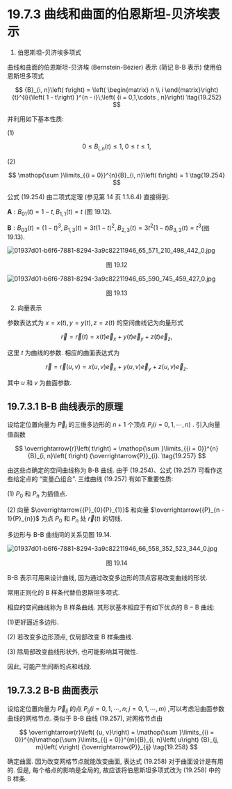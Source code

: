 # 19.7.3 曲线和曲面的伯恩斯坦-贝济埃表示

1. 伯恩斯坦-贝济埃多项式

曲线和曲面的伯恩斯坦-贝济埃 (Bernstein-Bézier) 表示 (简记 B-B 表示) 使用伯恩斯坦多项式

$$
{B}_{i, n}\left( t\right)  = \left( \begin{matrix} n \\  i \end{matrix}\right) {t}^{i}{\left( 1 - t\right) }^{n - i}\;\left( {i = 0,1,\cdots , n}\right)  \tag{19.252}
$$

并利用如下基本性质:

(1)

$$
0 \leq  {B}_{i, n}\left( t\right)  \leq  1,\;0 \leq  t \leq  1, \tag{19.253}
$$

(2)

$$
\mathop{\sum }\limits_{{i = 0}}^{n}{B}_{i, n}\left( t\right)  = 1 \tag{19.254}
$$

公式 (19.254) 由二项式定理 (参见第 14 页 1.1.6.4) 直接得到.

$\mathbf{A} : {B}_{01}\left( t\right)  = 1 - t,{B}_{1,1}\left( t\right)  = t$ (图 19.12).

$\mathbf{B} : {B}_{03}\left( t\right)  = {\left( 1 - t\right) }^{3},{B}_{1,3}\left( t\right)  = {3t}{\left( 1 - t\right) }^{2},{B}_{2,3}\left( t\right)  = 3{t}^{2}\left( {1 - t}\right) {B}_{3,3}\left( t\right)  = {t}^{3}$(图 19.13).

![01937d01-b6f6-7881-8294-3a9c82211946_65_571_210_498_442_0.jpg](/images/01937d01-b6f6-7881-8294-3a9c82211946_65_571_210_498_442_0.jpg)

<center>图 19.12</center>

![01937d01-b6f6-7881-8294-3a9c82211946_65_590_745_459_427_0.jpg](/images/01937d01-b6f6-7881-8294-3a9c82211946_65_590_745_459_427_0.jpg)

<center>图 19.13</center>

2. 向量表示

参数表达式为 $x = x\left( t\right) , y = y\left( t\right) , z = z\left( t\right)$ 的空间曲线记为向量形式

$$
\overrightarrow{r} = \overrightarrow{r}\left( t\right)  = x\left( t\right) {\overrightarrow{e}}_{x} + y\left( t\right) {\overrightarrow{e}}_{y} + z\left( t\right) {\overrightarrow{e}}_{z}, \tag{19.255}
$$

这里 $t$ 为曲线的参数. 相应的曲面表达式为

$$
\overrightarrow{r} = \overrightarrow{r}\left( {u, v}\right)  = x\left( {u, v}\right) {\overrightarrow{e}}_{x} + y\left( {u, v}\right) {\overrightarrow{e}}_{y} + z\left( {u, v}\right) {\overrightarrow{e}}_{z}. \tag{19.256}
$$

其中 $u$ 和 $v$ 为曲面参数.

## 19.7.3.1 B-B 曲线表示的原理

设给定位置向量为 ${\overrightarrow{P}}_{i}$ 的三维多边形的 $n + 1$ 个顶点 ${P}_{i}\left( {i = 0,1,\cdots , n}\right)$ . 引入向量值函数

$$
\overrightarrow{r}\left( t\right)  = \mathop{\sum }\limits_{{i = 0}}^{n}{B}_{i, n}\left( t\right) {\overrightarrow{P}}_{i}. \tag{19.257}
$$

由这些点确定的空间曲线称为 B-B 曲线. 由于 (19.254)、公式 (19.257) 可看作这些给定点的 “变量凸组合”. 三维曲线 (19.257) 有如下重要性质:

(1) ${P}_{0}$ 和 ${P}_{n}$ 为插值点.

(2) 向量 $\overrightarrow{{P}_{0}{P}_{1}}$ 和向量 $\overrightarrow{{P}_{n - 1}{P}_{n}}$ 为点 ${P}_{0}$ 和 ${P}_{n}$ 处 $\overrightarrow{r}\left( t\right)$ 的切线.

多边形与 B-B 曲线间的关系见图 19.14.

![01937d01-b6f6-7881-8294-3a9c82211946_66_558_352_523_344_0.jpg](/images/01937d01-b6f6-7881-8294-3a9c82211946_66_558_352_523_344_0.jpg)

<center>图 19.14</center>

B-B 表示可用来设计曲线, 因为通过改变多边形的顶点容易改变曲线的形状.

常用正则化的 $\mathrm{B}$ 样条代替伯恩斯坦多项式.

相应的空间曲线称为 $\mathrm{B}$ 样条曲线. 其形状基本相应于有如下优点的 $\mathrm{B} - \mathrm{B}$ 曲线:

(1)更好逼近多边形.

(2) 若改变多边形顶点, 仅局部改变 $\mathrm{B}$ 样条曲线.

(3) 除局部改变曲线形状外, 也可能影响其可微性.

因此, 可能产生间断的点和线段.

## 19.7.3.2 B-B 曲面表示

设给定位置向量为 ${\overrightarrow{P}}_{ij}$ 的点 ${P}_{ij}\left( {i = 0,1,\cdots , n;j = 0,1,\cdots , m}\right)$ ,可以考虑沿曲面参数曲线的网格节点. 类似于 B-B 曲线 (19.257), 对网格节点由

$$
\overrightarrow{r}\left( {u, v}\right)  = \mathop{\sum }\limits_{{i = 0}}^{n}\mathop{\sum }\limits_{{j = 0}}^{m}{B}_{i, n}\left( u\right) {B}_{j, m}\left( v\right) {\overrightarrow{P}}_{ij} \tag{19.258}
$$

确定曲面. 因为改变网格节点就能改变曲面, 表达式 (19.258) 对于曲面设计是有用的. 但是, 每个格点的影响是全局的, 故应该将伯恩斯坦多项式改为 (19.258) 中的 B 样条.

